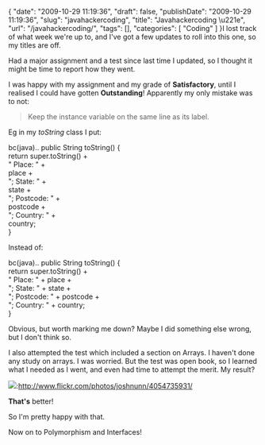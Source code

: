 {
    "date": "2009-10-29 11:19:36",
    "draft": false,
    "publishDate": "2009-10-29 11:19:36",
    "slug": "javahackercoding",
    "title": "Javahackercoding \u221e",
    "url": "\/javahackercoding\/",
    "tags": [],
    "categories": [
        "Coding"
    ]
}I lost track of what week we're up to, and I've got a few updates to
roll into this one, so my titles are off.

Had a major assignment and a test since last time I updated, so I
thought it might be time to report how they went.

I was happy with my assignment and my grade of **Satisfactory**, until I
realised I could have gotten **Outstanding**! Apparently my only mistake
was to not:

> Keep the instance variable on the same line as its label.

Eg in my *toString* class I put:

bc(java).. public String toString() {\
return super.toString() +\
" Place: " +\
place +\
"; State: " +\
state +\
"; Postcode: " +\
postcode +\
"; Country: " +\
country;\
}

Instead of:

bc(java).. public String toString() {\
return super.toString() +\
" Place: " + place +\
"; State: " + state +\
"; Postcode: " + postcode +\
"; Country: " + country;\
}

Obvious, but worth marking me down? Maybe I did something else wrong,
but I don't think so.

I also attempted the test which included a section on Arrays. I haven't
done any study on arrays. I was worried. But the test was open book, so
I learned what I needed as I went, and even had time to attempt the
merit. My result?

![](//farm3.static.flickr.com/2786/4054735931_596552f2d4_o.jpg):http://www.flickr.com/photos/joshnunn/4054735931/

**That's** better!

So I'm pretty happy with that.

Now on to Polymorphism and Interfaces!